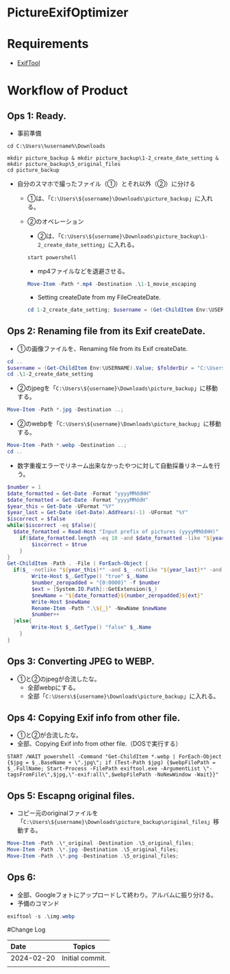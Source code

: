 # PictureExifOptimizer

# Requirements

- [ExifTool](https://exiftool.org/)

# Workflow of Product

## Ops 1: Ready.

- 事前準備

```batch
cd C:\Users\%username%\Downloads

mkdir picture_backup & mkdir picture_backup\1-2_create_date_setting & mkdir picture_backup\5_original_files
cd picture_backup

```

- 自分のスマホで撮ったファイル（①）とそれ以外（②）に分ける
    - ①は、「`C:\Users\${username}\Downloads\picture_backup`」に入れる。
    - ②のオペレーション
        - ②は、「`C:\Users\${username}\Downloads\picture_backup\1-2_create_date_setting`」に入れる。
        
        ```batch
        start powershell
        ```
        
        - mp4ファイルなどを退避させる。
        
        ```powershell
        Move-Item -Path *.mp4 -Destination .\1-1_movie_escaping
        ```
        
        - Setting createDate from my FileCreateDate.
        
        ```powershell
        cd 1-2_create_date_setting; $username = (Get-ChildItem Env:\USERNAME).Value; $toCreateDateDir = "1-2_create_date_setting"; $folderDir = "C:\Users\${username}\Downloads\picture_backup\${toCreateDateDir}"; $proc = Start-Process -FilePath "${folderDir}\exiftool" -ArgumentList "-CreateDate<FileCreateDate","-d","%Y:%m:%d:%H:%M:%S",$folderDir -NoNewWindow -PassThru -wait; Write-Host $proc.ExitCode;
        ```
        

## Ops 2: Renaming file from its Exif createDate.

- ①の画像ファイルを、Renaming file from its Exif createDate.

```powershell
cd ..
$username = (Get-ChildItem Env:\USERNAME).Value; $folderDir = "C:\Users\${username}\Downloads\picture_backup"; $proc = Start-Process -FilePath "${folderDir}\exiftool" -ArgumentList "-FileName<CreateDate","-d","%Y%m%d%H%M%S.%%e",$folderDir -NoNewWindow -PassThru -wait; Write-Host $proc.ExitCode;
cd .\1-2_create_date_setting

```

- ②のjpegを「`C:\Users\${username}\Downloads\picture_backup`」に移動する。

```powershell
Move-Item -Path *.jpg -Destination ..;
```

- ②のwebpを「`C:\Users\${username}\Downloads\picture_backup`」に移動する。

```powershell
Move-Item -Path *.webp -Destination ..;
cd ..

```

- 数字重複エラーでリネーム出来なかったやつに対して自動採番リネームを行う。

```powershell
$number = 1
$date_formatted = Get-Date -Format "yyyyMMddHH"
$date_formatted = Get-Date -Format "yyyyMMddH"
$year_this = Get-Date -UFormat "%Y"
$year_last = Get-Date (Get-Date).AddYears(-1) -UFormat "%Y"
$iscorrect = $false
while($iscorrect -eq $false){
  $date_formatted = Read-Host "Input prefix of pictures (yyyyMMddHH)"
	if($date_formatted.length -eq 10 -and $date_formatted -like "${year_this}*" -or $date_formatted -like "${year_last}*"){
		$iscorrect = $true
	}
}
Get-ChildItem -Path . -File | ForEach-Object {
  if($_ -notlike "${year_this}*" -and $_ -notlike "${year_last}*" -and $_ -notlike "*.exe" -and $_ -isnot [System.IO.DirectoryInfo]){
		Write-Host $_.GetType() "true" $_.Name
		$number_zeropadded = "{0:0000}" -f $number
		$ext = [System.IO.Path]::GetExtension($_)
		$newName = "${date_formatted}${number_zeropadded}${ext}"
		Write-Host $newName
		Rename-Item -Path ".\${_}" -NewName $newName
		$number++
  }else{
		Write-Host $_.GetType() "false" $_.Name
	}
}

```

## Ops 3: Converting JPEG to WEBP.

- ①と②のjpegが合流したな。
    - 全部webpにする。
    - 全部「`C:\Users\${username}\Downloads\picture_backup`」に入れる。

## Ops 4: Copying Exif info from other file.

- ①と②が合流したな。
- 全部、Copying Exif info from other file.（DOSで実行する）

```batch
START /WAIT powershell -Command "Get-ChildItem *.webp | ForEach-Object {$jpg = $_.BaseName + \".jpg\"; if (Test-Path $jpg) {$webpFilePath = $_.FullName; Start-Process -FilePath exiftool.exe -ArgumentList \"-tagsFromFile\",$jpg,\"-exif:all\",$webpFilePath -NoNewWindow -Wait}}"
```

## Ops 5: Escapng original files.

- コピー元のoriginalファイルを「`C:\Users\${username}\Downloads\picture_backup\original_files`」移動する。

```powershell
Move-Item -Path .\*_original -Destination .\5_original_files;
Move-Item -Path .\*.jpg -Destination .\5_original_files;
Move-Item -Path .\*.png -Destination .\5_original_files;

```

## Ops 6:

- 全部、Googleフォトにアップロードして終わり。アルバムに振り分ける。
- 予備のコマンド

```powershell
exiftool -s .\img.webp
```

#Change Log

| Date | Topics |
| :--- | :---: |
| 2024-02-20 | Initial commit. |
| |  |
